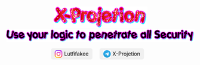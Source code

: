 <p align="center">
  <img src="https://github.com/X-Projetion/X-Projetion/blob/main/text.gif?raw=true" alt="X-Projetion" />
  <img src="https://raw.githubusercontent.com/X-Projetion/X-Projetion/main/text%20(1).gif" alt="X-Projetion" />
</p>

<p align="center">
  <a href="https://www.instagram.com/lutfifakee/" target="_blank" rel="noopener noreferrer" style="display: inline-flex; align-items: center; text-decoration: none; color: black; font-size: 14px; margin-right: 15px; padding: 5px 10px; border-radius: 5px; background-color: #f0f0f0; transition: background-color 0.3s ease;">
    <img src="https://raw.githubusercontent.com/X-Projetion/X-Projetion/main/instagram.svg" alt="Instagram" style="width: 20px; margin-right: 5px;">
    <span>Lutfifakee</span>
  </a>
  <a href="https://t.me/XProjetion" target="_blank" rel="noopener noreferrer" style="display: inline-flex; align-items: center; text-decoration: none; color: black; font-size: 14px; margin-right: 15px; padding: 5px 10px; border-radius: 5px; background-color: #f0f0f0; transition: background-color 0.3s ease;">
    <img src="https://raw.githubusercontent.com/X-Projetion/X-Projetion/main/telegram.svg" alt="Telegram" style="width: 20px; margin-right: 5px;">
    <span>X-Projetion</span>
  </a>
</p>

